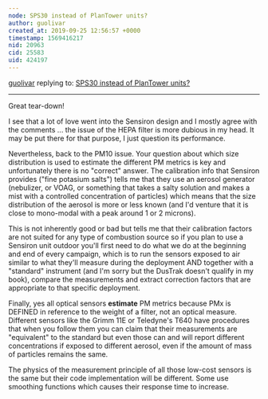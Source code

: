 ```yaml
---
node: SPS30 instead of PlanTower units?
author: guolivar
created_at: 2019-09-25 12:56:57 +0000
timestamp: 1569416217
nid: 20963
cid: 25583
uid: 424197
---
```




[guolivar](../profile/guolivar) replying to: [SPS30 instead of PlanTower units?](../notes/subir/09-23-2019/sps30-instead-of-plantower-units)

----
Great tear-down!

I see that a lot of love went into the Sensiron design and I mostly agree with the comments ... the issue of the HEPA filter is more dubious in my head. It may be put there for that purpose, I just question its performance.

Nevertheless, back to the PM10 issue. Your question about which size distribution is used to estimate the different PM metrics is key and unfortunately there is no "correct" answer. The calibration info that Sensiron provides ("fine potasium salts")  tells me that they use an aerosol generator (nebulizer, or VOAG, or something that takes a salty solution and makes a mist with a controlled concentration of particles) which means that the size distribution of the aerosol is more or less known (and I'd venture that it is close to mono-modal with a peak around 1 or 2 microns).

This is not inherently good or bad but tells me that their calibration factors are not suited for any type of combustion source so if you plan to use a Sensiron unit outdoor you'll first need to do what we do at the beginning and end of every campaign, which is to run the sensors exposed to air similar to what they'll measure during the deployment AND together with a "standard" instrument (and I'm sorry but the DusTrak doesn't qualify in my book), compare the measurements and extract correction factors that are appropriate to that specific deployment.

Finally, yes all optical sensors **estimate** PM metrics because PMx is DEFINED in reference to the weight of a filter, not an optical measure. Different sensors like the Grimm 11E or Teledyne's T640 have procedures that when you follow them you can claim that their measurements are "equivalent" to the standard but even those can and will report different concentrations if exposed to different aerosol, even if the amount of mass of particles remains the same.

The physics of the measurement principle of all those low-cost sensors is the same but their code implementation will be different. Some use smoothing functions which causes their response time to increase.